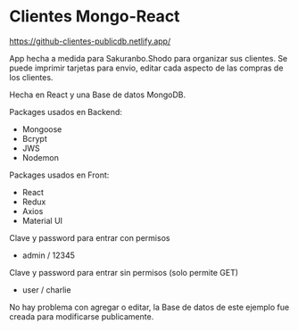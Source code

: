 # Clientes Mongo-React
 
 https://github-clientes-publicdb.netlify.app/
 
 App hecha a medida para Sakuranbo.Shodo para organizar sus clientes. 
 Se puede imprimir tarjetas para envio, editar cada aspecto de las compras de los clientes.
 
 Hecha en React y una Base de datos MongoDB.
 
 Packages usados en Backend:
 - Mongoose
 - Bcrypt
 - JWS
 - Nodemon
 
 Packages usados en Front:
 - React
 - Redux
 - Axios
 - Material UI
 
 Clave y password para entrar con permisos 
 - admin / 12345
 
 Clave y password para entrar sin permisos (solo permite GET)
 - user / charlie
 
No hay problema con agregar o editar, la Base de datos de este ejemplo fue creada para modificarse publicamente.
